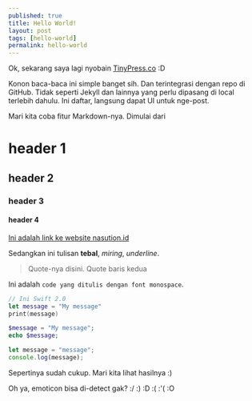 ```yaml
---
published: true
title: Hello World!
layout: post
tags: [hello-world]
permalink: hello-world
---
```

Ok, sekarang saya lagi nyobain [TinyPress.co](http://tinypress.co) :D

Konon baca-baca ini simple banget sih. Dan terintegrasi dengan repo di GitHub. Tidak seperti Jekyll dan lainnya yang perlu dipasang di local terlebih dahulu. Ini daftar, langsung dapat UI untuk nge-post.

Mari kita coba fitur Markdown-nya. Dimulai dari

# header 1

## header 2

### header 3

#### header 4

[Ini adalah link ke website nasution.id](http://nasution.id)

Sedangkan ini tulisan **tebal**, *miring*, _underline_.

> Quote-nya disini. 
> Quote baris kedua

Ini adalah `code yang ditulis dengan font monospace`.

```swift
// Ini Swift 2.0
let message = "My message"
print(message)
```

```php
$message = "My message";
echo $message;
```

```javascript
let message = "message";
console.log(message);
```

Sepertinya sudah cukup. Mari kita lihat hasilnya :)

Oh ya, emoticon bisa di-detect gak? :/ :) :D :( :'( :O 